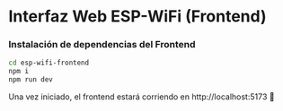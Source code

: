 # Interfaz Web ESP-WiFi (Frontend)

### Instalación de dependencias del Frontend
```sh
cd esp-wifi-frontend
npm i
npm run dev
```

Una vez iniciado, el frontend estará corriendo en http://localhost:5173 🚀